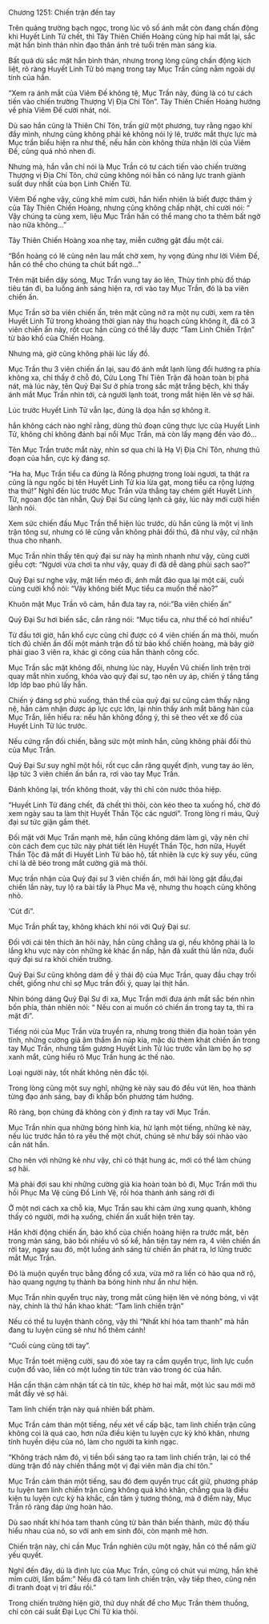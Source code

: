 




Chương 1251: Chiến trận đến tay


Trên quảng trường bạch ngọc, trong lúc vô số ánh mắt còn đang chấn động khi Huyết Linh Tử chết, thì Tây Thiên Chiến Hoàng cũng híp hai mắt lại, sắc mặt hắn bình thản nhìn đạo thân ảnh trẻ tuổi trên màn sáng kia.

Bất quá dù sắc mặt hắn bình thản, nhưng trong lòng cũng chấn động kịch liệt, rõ ràng Huyết Linh Tử bỏ mạng trong tay Mục Trần cũng nằm ngoài dự tính của hắn.

“Xem ra ánh mắt của Viêm Đế không tệ, Mục Trần này, đúng là có tư cách tiến vào chiến trường Thượng Vị Địa Chí Tôn”. Tây Thiên Chiến Hoàng hướng về phía Viêm Đế cười nhát, nói.

Dù sao hắn cũng là Thiên Chí Tôn, trấn giữ một phương, tuy rằng ngạo khí đầy mình, nhưng cũng không phải kẻ không nói lý lẽ, trước mắt thực lực mà Mục trần biểu hiện ra như thế, nếu hắn còn không thừa nhận lời của Viêm Đế, cũng quá nhỏ nhen đi.

Nhưng mà, hắn vẫn chỉ nói là Mục Trần có tư cách tiến vào chiến trường Thượng vị Địa Chí Tôn, chứ cũng không nói hắn có năng lực tranh giành suất duy nhất của bọn Linh Chiến Tử.

Viêm Đế nghe vậy, cũng khẽ mỉm cười, hắn hiển nhiên là biết được thâm ý của Tây Thiên Chiến Hoàng, nhưng cũng không chấp nhặt, chỉ cười nói: “ Vậy chúng ta cùng xem, liệu Mục Trần hắn có thể mang cho ta thêm bất ngờ nào nữa không...”

Tây Thiên Chiến Hoàng xoa nhẹ tay, miễn cưỡng gật đầu một cái.

“Bổn hoàng có lẽ cũng nên lau mắt chờ xem, hy vọng đúng như lời Viêm Đế, hắn có thể cho chúng ta chút bất ngờ...”

Trên mặt biển dậy sóng, Mục Trần vung tay áo lên, Thủy tinh phù đồ tháp tiêu tán đi, ba luồng ánh sáng hiện ra, rơi vào tay Mục Trần, đó là ba viên chiến ấn.

Mục Trần sờ ba viên chiến ấn, trên mặt cũng nở ra một nụ cười, xem ra tên Huyết Linh Tử trong khoảng thời gian này thu hoạch cũng không ít, đã có 3 viên chiến ấn này, rốt cục hắn cũng có thể lấy được “Tam Linh Chiến Trận” từ bảo khố của Chiến Hoàng.

Nhưng mà, giờ cũng không phải lúc lấy đồ.

Mục Trần thu 3 viên chiến ấn lại, sau đó ánh mắt lạnh lùng đổi hướng ra phía không xa, chỉ thấy ở chỗ đó, Cửu Long Thí Tiên Trận đã hoàn toàn bị phá nát, mà lúc này, tên Quỷ Đại Sư ở phía trong sắc mặt trắng bệch, khi thấy ánh mắt Mục Trần nhìn tới, cả người lạnh toát, trong mắt hiện lên vẻ sợ hãi.

Lúc trước Huyết Linh Tử vẫn lạc, đúng là dọa hắn sợ không ít.

hắn không cách nào nghĩ rằng, dùng thủ đoạn cũng thực lực của Huyết Linh Tử, không chỉ không đánh bại nổi Mục Trần, mà còn lấy mạng đền vào đó...

Tên Mục Trần trước mắt này, nhìn sơ qua chỉ là Hạ Vị Địa Chí Tôn, nhưng thủ đoạn của hắn, cực kỳ đáng sợ.

“Ha ha, Mục Trần tiểu ca đúng là Rồng phượng trong loài ngươi, ta thật ra cũng là ngu ngốc bị tên Huyết Linh Tử kia lừa gạt, mong tiểu ca rộng lượng tha thứ!” Nghĩ đến lúc trước Mục Trần vừa thẳng tay chém giết Huyết Linh Tử, ngoan độc tàn nhẫn, Quỷ Đại Sư cũng lạnh cả gáy, lúc này mới cười hiền lành nói.

Xem sức chiến đấu Mục Trần thể hiện lúc trước, dù hắn cũng là một vị linh trận tông sư, nhưng có lẽ cũng vẫn không phải đối thủ, đã như vậy, cứ nhận thua cho nhanh.

Mục Trần nhìn thấy tên quỷ đại sư này hạ mình nhanh như vậy, cũng cười giễu cợt: “Ngươi vừa chơi ta như vậy, quay đi đã dễ dàng phủi sạch sao?”

Quỷ Đại sư nghe vậy, mặt liền méo đi, ánh mắt đảo qua lại một cái, cuối cùng cười khổ nói: “Vậy không biết Mục tiểu ca muốn thế nào?”

Khuôn mặt Mục Trần vô cảm, hắn đưa tay ra, nói:”Ba viên chiến ấn”

Quỷ Đại Sư hơi biến sắc, cắn răng nói: “Mục tiểu ca, như thế có hơi nhiều”

Từ đầu tới giờ, hắn khổ cực cũng chỉ được có 4 viên chiến ấn mà thôi, muốn tích đủ chiến ấn đổi một mảnh trận đồ từ bảo khố chiến hoàng, mà bây giờ phải giao 3 viên ra, khác gì công của hắn thành công cốc.

Mục Trần sắc mặt không đổi, nhưng lúc này, Huyền Vũ chiến linh trên trời quay mắt nhìn xuống, khóa vào quỷ đại sư, tạo nên uy áp, chiến ý tầng tầng lớp lớp bao phủ lấy hắn.

Chiến ý đáng sợ phủ xuống, thản thể của quỷ đại sư cũng cảm thấy nặng nệ, hắn cảm nhận được áp lực cực lớn, lại nhìn thấy ánh mắt băng hàn của Mục Trần, liền hiểu ra: nếu hắn không đồng ý, thì sẽ theo vết xe đổ của Huyết Linh Tử lúc trước.

Nếu cứng rắn đối chiến, bằng sức một mình hắn, cũng không phải đổi thủ của Mục Trần.

Quỷ Đại Sư suy nghĩ một hồi, rốt cục cắn răng quyết định, vung tay áo lên, lập tức 3 viên chiến ấn bắn ra, rơi vào tay Mục Trần.

Đánh không lại, trốn không thoát, vậy thì chỉ còn nước thỏa hiệp.

“Huyết Linh Tử đáng chết, đã chết thì thôi, còn kéo theo ta xuống hố, chờ đó xem ngày sau ta làm thịt Huyết Thần Tộc các ngươi”. Trong lòng rỉ máu, Quỷ đại sư tức giận gầm thét.

Đối mặt với Mục Trần mạnh mẽ, hắn cũng không dám làm gì, vậy nên chỉ còn cách đem cục tức này phát tiết lên Huyết Thần Tộc, hơn nữa, Huyết Thần Tộc đã mất đi Huyết Linh Tử bảo hộ, tất nhiên là cực kỳ suy yếu, cũng chỉ là dê béo trong mắt cường giả mà thôi.

Mục trần nhận của Quỷ đại sư 3 viên chiến ấn, mới hài lòng gật đầu,đại chiến lần này, tuy lộ ra bài tẩy là Phục Ma vệ, nhưng thu hoạch cũng không nhỏ.

‘Cút đi”.

Mục Trần phất tay, không khách khí nói với Quỷ Đại sư.

Đối với cái tên thích ăn hôi này, hắn cũng chẳng ưa gì, nếu không phải là lo lắng khu vực này còn những kẻ khác ẩn nấp, hắn đã xuất thủ lần nữa, đuổi quỷ đại sư ra khỏi chiến trường.

Quỷ Đại Sư cũng không dám đề ý thái độ của Mục Trần, quay đầu chạy trối chết, giống như chỉ sợ Mục trần đổi ý, quay lại thịt hắn.

Nhìn bóng dáng Quỷ Đại Sư đi xa, Mục Trần mới đưa ánh mắt sắc bén nhìn bốn phía, thản nhiên nói: “ Nếu con ai muốn có chiến ấn trong tay ta, thì ra mặt đi”.

Tiếng nói của Mục Trần vừa truyền ra, nhưng trong thiên địa hoàn toàn yên tĩnh, những cường giả âm thầm ẩn núp kia, mặc dù thèm khát chiến ấn trong tay Mục Trần, nhưng tấm gương Huyết Linh Tử lúc trước vẫn làm bọ họ sợ xanh mắt, cũng hiểu rõ Mục Trần hung ác thế nào.

Loại người này, tốt nhất không nên đắc tội.

Trong lòng cũng một suy nghĩ, những kẻ này sau đó đều vút lên, hoa thành từng đạo ánh sáng, bay đi khắp bốn phương tám hướng.

Rõ ràng, bọn chúng đã không còn ý định ra tay với Mục Trần.

Mục Trần nhìn qua những bóng hình kia, hừ lạnh một tiếng, những kẻ này, nếu lúc trước hắn tỏ ra yếu thế một chút, chúng sẽ như bầy sói nhào vào cắn nát hắn.

Cho nên với những kẻ như vậy, chỉ có thật hung ác, mới có thể làm chúng sợ hãi.

Mà phải đợi sau khi những cường giả kia hoàn toàn bỏ đi, Mục Trần mới thu hồi Phục Ma Vệ cùng Đồ Linh Vệ, rồi hóa thành ánh sáng rời đi

Ở một nơi cách xa chỗ kia, Mục Trần sau khi cảm ứng xung quanh, không thấy có người, mới hạ xuống, chiến ấn xuất hiện trên tay.

Hắn khởi động chiến ấn, bảo khố của chiến hoàng hiện ra trước mắt, bên trong màn sáng, bảo bối nhiều vô số kể, hắn tiện tay ném ra, 4 viên chiến ấn rời tay, ngay sau đó, một luồng ánh sáng từ chiến ấn phát ra, lơ lửng trước mắt Mục Trần.

Đó là muộn quyển trục bằng đồng cổ xưa, vừa mở ra liền có hào qua nở rộ, hào quang ngựng tụ thành ba bóng hình như ẩn như hiện.

Mục Trần nhìn quyển trục này, trong mắt cũng hiện lên vẻ nóng bỏng, vì vật này, chính là thứ hắn khao khát: “Tam linh chiến trận”

Nếu có thể tu luyện thành công, vậy thì “Nhất khí hóa tam thanh” mà hắn đang tu luyện cũng sẽ như hổ thêm cánh!

“Cuối cùng cũng tới tay”.

Mục Trần toét miệng cười, sau đó xòe tay ra cầm quyển trục, linh lực cuồn cuộn đổ vào, liền có một luồng tin tức tràn vào trong óc của hắn.

Hắn cẩn thận cảm nhận tất cả tin tức, khép hờ hai mắt, một lúc sau mới mở mắt đầy vẻ sợ hãi.

Tam linh chiến trận này quả nhiên bất phàm.

Mục Trần cảm thán một tiếng, nếu xét về cấp bậc, tam linh chiến trận cũng không coi là quá cao, hơn nữa điều kiện tu luyện cực kỳ khó khăn, nhưng tính huyền diệu của nó, làm cho người ta kinh ngạc.

“Không trách năm đó, vị tiền bối sáng tạo ra tam linh chiến trận, lại có thể dùng trận đồ này chiến thắng một vị đại viên mãn địa chí tôn.”

Mục Trần cảm thán một tiếng, sau đó đem quyển trục cất giữ, phương pháp tu luyện tam linh chiến trận cũng không quá khó khăn, chẳng qua là điều kiện tu luyện cực kỳ hà khắc, cần tâm ý tương thông, mà ở điểm này, Mục Trần rõ ràng đáp ứng hoàn hảo.

Dù sao nhất khí hóa tam thanh cũng từ bản thân biến thành, mức độ thấu hiểu nhau của nó, so với anh em sinh đôi, còn mạnh mẽ hơn.

Chiến trận này, chỉ cần Mục Trần nghiên cứu một ngày, hẳn có thể nắm giữ yếu quyết.

Nghĩ đến đây, dù là định lực của Mục Trần, cũng có chút vui mừng, hắn khẽ mỉm cười, lẩm bẩm:” Nếu đã có tam linh chiến trận, vậy tiếp theo, cũng nên đi tranh đoạt vị trí đầu rồi.”

Trong chiến trường hiện giờ, thứ duy nhất để cho Mục Trần thèm thuồng, chỉ còn cái suất Đại Lục Chi Tử kia thôi.




